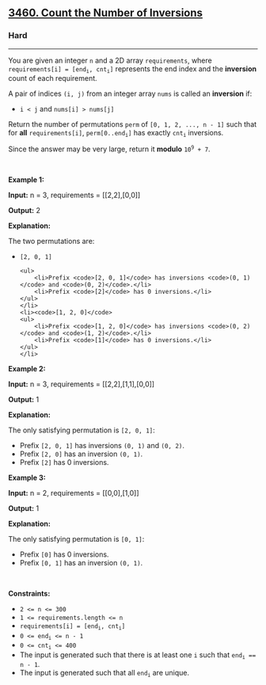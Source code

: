 <h2><a href="https://leetcode.com/problems/count-the-number-of-inversions">3460. Count the Number of Inversions</a></h2><h3>Hard</h3><hr><p>You are given an integer <code>n</code> and a 2D array <code>requirements</code>, where <code>requirements[i] = [end<sub>i</sub>, cnt<sub>i</sub>]</code> represents the end index and the <strong>inversion</strong> count of each requirement.</p>

<p>A pair of indices <code>(i, j)</code> from an integer array <code>nums</code> is called an <strong>inversion</strong> if:</p>

<ul>
	<li><code>i &lt; j</code> and <code>nums[i] &gt; nums[j]</code></li>
</ul>

<p>Return the number of <span data-keyword="permutation">permutations</span> <code>perm</code> of <code>[0, 1, 2, ..., n - 1]</code> such that for <strong>all</strong> <code>requirements[i]</code>, <code>perm[0..end<sub>i</sub>]</code> has exactly <code>cnt<sub>i</sub></code> inversions.</p>

<p>Since the answer may be very large, return it <strong>modulo</strong> <code>10<sup>9</sup> + 7</code>.</p>

<p>&nbsp;</p>
<p><strong class="example">Example 1:</strong></p>

<div class="example-block">
<p><strong>Input:</strong> <span class="example-io">n = 3, requirements = [[2,2],[0,0]]</span></p>

<p><strong>Output:</strong> <span class="example-io">2</span></p>

<p><strong>Explanation:</strong></p>

<p>The two permutations are:</p>

<ul>
	<li><code>[2, 0, 1]</code>

	<ul>
		<li>Prefix <code>[2, 0, 1]</code> has inversions <code>(0, 1)</code> and <code>(0, 2)</code>.</li>
		<li>Prefix <code>[2]</code> has 0 inversions.</li>
	</ul>
	</li>
	<li><code>[1, 2, 0]</code>
	<ul>
		<li>Prefix <code>[1, 2, 0]</code> has inversions <code>(0, 2)</code> and <code>(1, 2)</code>.</li>
		<li>Prefix <code>[1]</code> has 0 inversions.</li>
	</ul>
	</li>
</ul>
</div>

<p><strong class="example">Example 2:</strong></p>

<div class="example-block">
<p><strong>Input:</strong> <span class="example-io">n = 3, requirements = [[2,2],[1,1],[0,0]]</span></p>

<p><strong>Output:</strong> 1</p>

<p><strong>Explanation:</strong></p>

<p>The only satisfying permutation is <code>[2, 0, 1]</code>:</p>

<ul>
	<li>Prefix <code>[2, 0, 1]</code> has inversions <code>(0, 1)</code> and <code>(0, 2)</code>.</li>
	<li>Prefix <code>[2, 0]</code> has an inversion <code>(0, 1)</code>.</li>
	<li>Prefix <code>[2]</code> has 0 inversions.</li>
</ul>
</div>

<p><strong class="example">Example 3:</strong></p>

<div class="example-block">
<p><strong>Input:</strong> <span class="example-io">n = 2, requirements = [[0,0],[1,0]]</span></p>

<p><strong>Output:</strong> <span class="example-io">1</span></p>

<p><strong>Explanation:</strong></p>

<p>The only satisfying permutation is <code>[0, 1]</code>:</p>

<ul>
	<li>Prefix <code>[0]</code> has 0 inversions.</li>
	<li>Prefix <code>[0, 1]</code> has an inversion <code>(0, 1)</code>.</li>
</ul>
</div>

<p>&nbsp;</p>
<p><strong>Constraints:</strong></p>

<ul>
	<li><code>2 &lt;= n &lt;= 300</code></li>
	<li><code>1 &lt;= requirements.length &lt;= n</code></li>
	<li><code>requirements[i] = [end<sub>i</sub>, cnt<sub>i</sub>]</code></li>
	<li><code>0 &lt;= end<sub>i</sub> &lt;= n - 1</code></li>
	<li><code>0 &lt;= cnt<sub>i</sub> &lt;= 400</code></li>
	<li>The input is generated such that there is at least one <code>i</code> such that <code>end<sub>i</sub> == n - 1</code>.</li>
	<li>The input is generated such that all <code>end<sub>i</sub></code> are unique.</li>
</ul>
